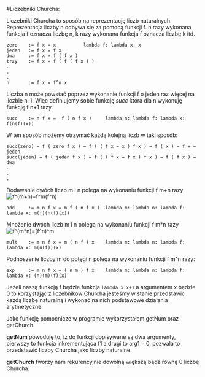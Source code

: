 #Liczebniki Churcha:

Liczebniki Churcha to sposób na reprezentację liczb naturalnych. Reprezentacja liczby n odbywa się za pomocą funkcji f. n razy wykonana funkcja f oznacza liczbę n,
k razy wykonana funkcja f oznacza liczbę k itd.

	zero 	:= f x = x			lambda f: lambda x: x
	jeden 	:= f x = f x			
	dwa 	:= f x = f ( f x )
	trzy 	:= f x = f ( f ( f x ) )
	.
	.
	.
	n		:= f x = f^n x


Liczba n może powstać poprzez wykonanie funkcji f o jeden raz więcej na liczbie n-1.
Więc definiujemy sobie funkcję *succ* która dla n wykonuję funkcję f n+1 razy.

	succ 	:= n f x =  f ( n f x ) 	lambda n: lambda f: lambda x: f(n(f)(x))

W ten sposób możemy otrzymać każdą kolejną liczb w taki sposób:

	succ(zero) = f ( zero f x ) = f ( ( f x = x ) f x ) = f ( x ) = f x = jeden
	succ(jeden) = f ( jeden f x ) = f ( ( f x = f x ) f x ) = f ( f x ) = dwa
	.
	.
	.

Dodawanie dwóch liczb m i n polega na wykonaniu funkcji f m+n razy  
![f^(m+n)=f^m(f^n)](https://latex.codecogs.com/gif.latex?f^(^m^&plus;^n^)=f^m(f^n))

	add		:= m n f x = m f ( n f x ) 	lambda m: lambda n: lambda f: lambda x: m(f)(n(f)(x))

Mnożenie dwóch liczb m i n polega na wykonaniu funkcji f m\*n razy  
![f^(m\*n)=(f^n)^m](https://latex.codecogs.com/gif.latex?f^(^m^*^n^)=(f^n)^m)

	mult	:= m n f x = m ( n f ) x	lambda m: lambda n: lambda f: lambda x: m(n(f))(x)

Podnoszenie liczby m do potęgi n polega na wykonaniu funkcji f m^n razy:

	exp 	:= m n f x = ( n m ) f x 	lambda m: lambda n: lambda f: lambda x: (n)(m)(f)(x)

Jeżeli naszą funkcją f będzie funkcja `lambda x:x+1` a argumentem x będzie 0
to korzystając z liczebników Churcha jesteśmy w stanie przedstawić każdą
 liczbę naturalną i wykonać na nich podstawowe działania arytmetyczne.

Jako funkcję pomocnicze w programie wykorzystałem getNum oraz getChurch.

**getNum** powoduję to, iż do funkcji dopisywane są dwa argumenty,
pierwszy to funkcja inkrementująca f1 a drugi to arg1 = 0, pozwala to
przedstawić liczby Churcha jako liczby naturalne.

**getChurch** tworzy nam rekurencyjnie dowolną większą bądź równą 0 liczbę Churcha.

